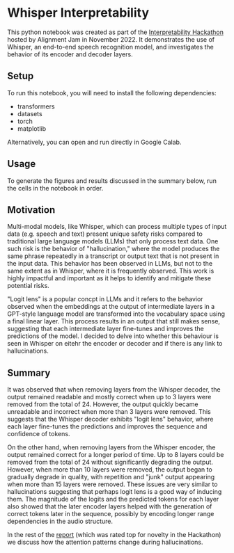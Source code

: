# Whisper Interpretability
This python notebook was created as part of the [Interpretability Hackathon](https://itch.io/jam/interpretability) hosted by Alignment Jam in November 2022. It demonstrates the use of Whisper, an end-to-end speech recognition model, and investigates the behavior of its encoder and decoder layers.

## Setup
To run this notebook, you will need to install the following dependencies:

* transformers
* datasets
* torch
* matplotlib

Alternatively, you can open and run directly in Google Calab.

## Usage
To generate the figures and results discussed in the summary below, run the cells in the notebook in order.

## Motivation
Multi-modal models, like Whisper, which can process multiple types of input data (e.g. speech and text) present unique safety risks compared to traditional large language models (LLMs) that only process text data. One such risk is the behavior of "hallucination," where the model produces the same phrase repeatedly in a transcript or output text that is not present in the input data. This behavior has been observed in LLMs, but not to the same extent as in Whisper, where it is frequently observed. This work is highly impactful and important as it helps to identify and mitigate these potential risks.

"Logit lens" is a popular concpt in LLMs and it refers to the behavior observed when the embeddings at the output of intermediate layers in a GPT-style language model are transformed into the vocabulary space using a final linear layer. This process results in an output that still makes sense, suggesting that each intermediate layer fine-tunes and improves the predictions of the model. I decided to delve into whether this behaviour is seen in Whisper on eitehr the encoder or decoder and if there is any link to hallucinations.

## Summary
It was observed that when removing layers from the Whisper decoder, the output remained readable and mostly correct when up to 3 layers were removed from the total of 24. However, the output quickly became unreadable and incorrect when more than 3 layers were removed. This suggests that the Whisper decoder exhibits "logit lens" behavior, where each layer fine-tunes the predictions and improves the sequence and confidence of tokens.

On the other hand, when removing layers from the Whisper encoder, the output remained correct for a longer period of time. Up to 8 layers could be removed from the total of 24 without significantly degrading the output. However, when more than 10 layers were removed, the output began to gradually degrade in quality, with repetition and "junk" output appearing when more than 15 layers were removed. These issues are very similar to hallucinations suggesting that perhaps logit lens is a good way of inducing them. The magnitude of the logits and the predicted tokens for each layer also showed that the later encoder layers helped with the generation of correct tokens later in the sequence, possibly by encoding longer range dependencies in the audio structure.

In the rest of the [report](https://itch.io/jam/interpretability/rate/1789933) (which was rated top for novelty in the Hackathon) we discuss how the attention patterns change during hallucinations.
